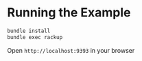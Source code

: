 Running the Example
===================
```sh
bundle install
bundle exec rackup
```

Open `http://localhost:9393` in your browser